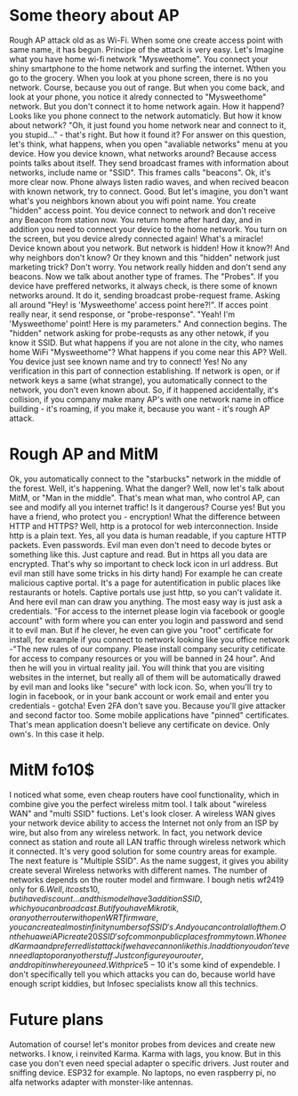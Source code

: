 # Some theory about AP

Rough AP attack old as as Wi-Fi. When some one create access point with same name, it has begun. Principe of the attack is very easy. Let's Imagine what you have home wi-fi network "Mysweethome". You connect your shiny smartphone to the home network and surfing the internet. Wthen you go to the grocery. When you look at you phone screen, there is no you network. Course, because you out of range. But when you come back, and look at your phone, you notice it alredy connected to "Mysweethome" network. But you don't connect it to home network again. How it happend? Looks like you phone connect to the network automaticly. But how it know about network?  "Oh, it just found you home network near and connect to it, you stupid..." - that's right. But how it found it? For answer on this question, let's think, what happens, when you open "avaliable networks" menu at you device. How you device known, what networks around? Because access points talks about itself. They send broadcast frames with information about networks, include name or "SSID". This frames calls "beacons". Ok, it's more clear now. Phone always listen radio waves, and when recived beacon with known network, try to connect. Good. But let's imagine, you don't want what's you neighbors known about you wifi point name. You create "hidden" access point. You device connect to network and don't receive any Beacon from station now. You return home after hard day, and in addition you need to connect your device to the home network. You turn on the screen, but you device alredy connected again! What's a miracle! Device known about you network. But network is hidden! How it know?! And why neighbors don't know? Or they known and this "hidden" network just marketing trick? Don't worry. You network really hidden and don't send any beacons. Now we talk about another type of frames. The "Probes". If you device have preffered networks, it always check, is there some of known networks around. It do it, sending broadcast probe-request frame. Asking all around "Hey! is 'Mysweethome'  access point here?!". If acces point really near, it send response, or "probe-response". "Yeah! I'm 'Mysweethome' point! Here is my parameters." And connection begins. The "hidden" network asking for probe-requsts as any other netowk, if you know it SSID. But what happens if you are not alone in the city, who names home WiFi "Mysweethome"? What happens if you come near this AP? Well. You device just see known name and try to connect! Yes! No any verification in this part of connection establishing. If network is open, or if network keys a same (what strange), you automatically connect to the network, you don't even known about. So, if it happened accidentally, it's collision, if you company make many AP's with one network name in office building - it's roaming, if you make it, because you want - it's rough AP attack.

# Rough AP and MitM
Ok, you automatically connect to the "starbucks" network in the middle of the forest. Well, it's happening. What the danger? Well, now let's talk about MitM, or "Man in the middle". That's mean what man, who control AP, can see and modify all you internet traffic! Is it dangerous? Course yes! But you have a friend, who protect you - encryption!  What the difference between HTTP and HTTPS? Well, http is a protocol for web interconnection. Inside http is a plain text. Yes, all you data is human readable, if you capture HTTP packets. Even passwords. Evil man even don't need to decode bytes or something like this. Just capture and read. But in https all you data are encrypted. That's why so important to check lock icon in url address. But evil man still have some tricks in his dirty hand) For example he can create malicious captive portal. It's a page for autentification in public places like restaurants or hotels. Captive portals use just http, so you can't validate it. And here evil man can draw you anything. The most easy way is just ask a credentials. "For access to the internet please login via facebook or google account" with form where you can enter you login and password and send it to evil man. But if he clever, he even can give you "root" certificate for install, for example if you connect to network looking like you office network  -"The new rules of our company. Please install company security cetificate for access to company resources or you will be banned in 24 hour". And then he will you in virtual reality jail. You will think that you are visiting websites in the internet, but really all of them will be automatically drawed by evil man and looks like "secure" with lock icon. So, when you'll try to login in facebook, or in your bank account or work email and enter you credentials - gotcha! Even 2FA don't save you. Because you'll give attacker and second factor too. Some mobile applications have "pinned" certificates. That's mean application doesn't believe any certificate on device. Only own's. In this case it help.

# MitM fo10$
I noticed what some, even cheap routers have cool functionality, which in combine give you the perfect wireless mitm tool. I talk about "wireless WAN" and "multi SSID" fuctions. Let's look closer. A wireless WAN gives your network device  ability  to access the Internet not only from an ISP by wire, but also from any wireless network. In fact, you network device connect as station and route all LAN traffic through wireless network which it connected. It's very good solution for some country areas for example. The next feature is "Multiple SSID". As the name suggest, it gives you ability create several Wireless networks with different names. The number of networks depends on the router model and firmware. I bough netis wf2419 only for 6$. Well, it costs 10, but i have discount... and this model have 3 addition SSID, which you can broadcast. But if you have Mikrotik, or any other  router with openWRT firmware, you can create almost infinity numbers of SSID's. And you can control all of them. On the huawei AP i create 20 SSID's of common public places from my town. Who need Karma and preferred list attack if we have cannon like this. In addtion you don't even need laptop or any other stuff. Just configure you router, and drop it in where you need. With price 5-10$ it's some kind of expendeble. I don't specifically tell you which attacks you can do, because world have enough script kiddies, but Infosec specialists know all this technics.

# Future plans

Automation of course! let's monitor probes from devices and create new networks. I know, i reinvited Karma. Karma with lags, you know. But in this case you don't even need special adapter o specific drivers. Just router and sniffing device. ESP32 for example. No laptops, no even raspberry pi, no alfa networks adapter with monster-like antennas.
